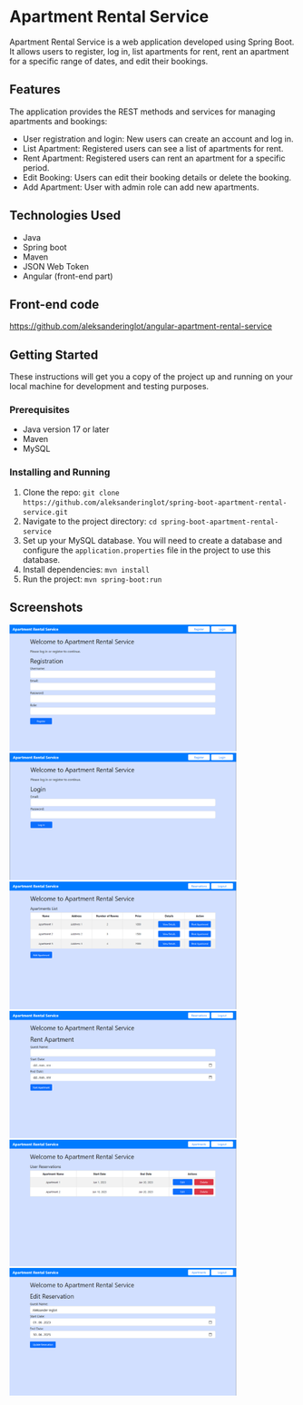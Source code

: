 # Apartment Rental Service

Apartment Rental Service is a web application developed using Spring Boot. It allows users to register, log in, list apartments for rent, rent an apartment for a specific range of dates, and edit their bookings.

## Features
The application provides the  REST methods and services for managing apartments and bookings:
- User registration and login: New users can create an account and log in.
- List Apartment: Registered users can see a list of apartments for rent.
- Rent Apartment: Registered users can rent an apartment for a specific period.
- Edit Booking: Users can edit their booking details or delete the booking.
- Add Apartment: User with admin role can add new apartments.

## Technologies Used

- Java
- Spring boot
- Maven
- JSON Web Token
- Angular (front-end part)

## Front-end code
https://github.com/aleksanderinglot/angular-apartment-rental-service

## Getting Started

These instructions will get you a copy of the project up and running on your local machine for development and testing purposes.

### Prerequisites

- Java version 17 or later
- Maven
- MySQL

### Installing and Running

1. Clone the repo: `git clone https://github.com/aleksanderinglot/spring-boot-apartment-rental-service.git`
2. Navigate to the project directory: `cd spring-boot-apartment-rental-service`
3. Set up your MySQL database. You will need to create a database and configure the `application.properties` file in the project to use this database.
4. Install dependencies: `mvn install`
5. Run the project: `mvn spring-boot:run`

## Screenshots

<div>
  <a href="src/main/resources/images/registration_screenshot.png">
    <img src="src/main/resources/images/registration_screenshot.png" alt="Screen 1" style="width:400px;">
  </a>
  <a href="src/main/resources/images/login_screenshot.png">
    <img src="src/main/resources/images/login_screenshot.png" alt="Screen 2" style="width:400px;">
  </a>
 <a href="src/main/resources/images/apartments_screenshot.png">
    <img src="src/main/resources/images/apartments_screenshot.png" alt="Screen 1" style="width:400px;">
  </a>
  <a href="src/main/resources/images/rent_screenshot.png">
    <img src="src/main/resources/images/rent_screenshot.png" alt="Screen 2" style="width:400px;">
  </a>
 <a href="src/main/resources/images/reservations_screenshot.png">
    <img src="src/main/resources/images/reservations_screenshot.png" alt="Screen 1" style="width:400px;">
  </a>
  <a href="src/main/resources/images/edit_screenshot.png">
    <img src="src/main/resources/images/edit_screenshot.png" alt="Screen 2" style="width:400px;">
  </a>
</div>



